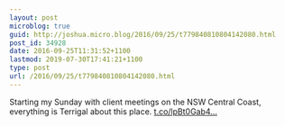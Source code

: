 ```yaml
---
layout: post
microblog: true
guid: http://joshua.micro.blog/2016/09/25/t779840810804142080.html
post_id: 34928
date: 2016-09-25T11:31:52+1100
lastmod: 2019-07-30T17:41:21+1100
type: post
url: /2016/09/25/t779840810804142080.html
---
```

Starting my Sunday with client meetings on the NSW Central Coast, everything is Terrigal about this place. [t.co/lpBt0Gab4...](https://t.co/lpBt0Gab4h)
